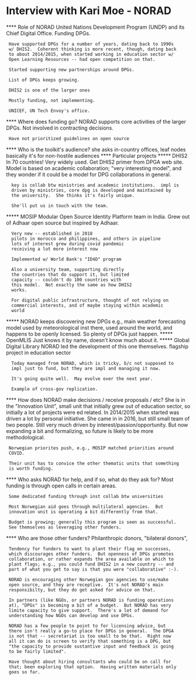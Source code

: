 # Interview with Kari Moe - NORAD 
**** Role of NORAD United Nations Development Program (UNDP) and its Chief Digital Office.
     Funding DPGs.

     Have supported DPGs for a number of years, dating back to 1990s
     w/ DHIS2.  Coherent thinking is more recent, though, dating back
     to about 2014/2015, when started working in education sector w/
     Open Learning Resources -- had open competition on that.

     Started supporting new partnerships around DPGs.

     List of DPGs keeps growing.

     DHIS2 is one of the larger ones

     Mostly funding, not implementing.

     UNICEF, UN Tech Envoy's office.
**** Where does funding go?
     NORAD supports core activities of the larger DPGs.
     Not involved in contracting decisions.

     Have not prioritized guidelines on open source
**** Who is the toolkit's audience?  she asks
     in-country offices, leaf nodes basically
     it's for non-hostile audiences
**** Particular projects
***** DHIS2
      In 70 countries!  Very widely used.
      Get DHIS2 primer from DPGA web site.
      Model is based on academic collaboration;
      "very interesting model", and they wonder
      if it could be a model for DPG collaborations
      in general.

      key is collab btw ministries and academic institutions.  impl is
      driven by ministries, core dpg is developed and maintained by
      the university.  She thinks it's fairly unique.

      She'll put us in touch with the team.

***** MOSIP
      Modular Open Source Identity Platform
      team in India.  Grew out of Adhaar
      open source but inspired by Adhaar.

      Very new -- established in 2018
      pilots in morocco and philippines, and others in pipeline
      lots of interest grew during covid pandemic
      receiving a lot more interest now

      Implemented w/ World Bank's "ID4D" program

      Also a university team, supporting directly
      the countries that do support it, but limited
      capacity -- couldn't do 100 countries with
      this model.  Not exactly the same as how DHIS2
      works.

      For digital public infrastructure, thought of not relying on
      commercial interests, and of maybe staying within academic
      world
***** NORAD keeps discovering new DPGs
      e.g., main weather forecasting model used by meteorological inst
      there, used around the world, and happens to be openly licensed.
      So plenty of DPGs just happen.
***** OpenMLIS
      Just knows it by name, doesn't know much about it.
***** Global Digital Library
      NORAD led the development of this one themselves.
      flagship project in education sector

      Today managed from NORAD, which is tricky, b/c not supposed to
      impl just to fund, but they are impl and managing it now.

      It's going quite well.  May evolve over the next year.

      Example of cross-gov replication.
**** How does NORAD make decisions / receive proposals / etc?
     She is in the "Innovation Unit", small unit that initially grew
     out of education sector, so initially a lot of projects were ed
     related.  In 2014/2015 when started was driven a lot by personal
     initiative.  She came in in 2016, but still small team of two
     people.  Still very much driven by interest/passion/opportunity.
     But now expanding a bit and formalizing, so future is likely to
     be more methodological.

     Norwegian priorites push, e.g., MOSIP matched priorities around
     COVID.

     Their unit has to convice the other thematic units that something
     is worth funding.
**** Who asks NORAD for help, and if so, what do they ask for?
     Most funding is through open calls in certain areas.

     Some dedicated funding through inst collab btw universities

     Most Norwegian aid goes through multilateral agencies.  But
     innovation unit is operating a bit differently from that.

     Budget is growing; generally this program is seen as successful.
     See themselves as leveraging other funders.
**** Who are those other funders?
     Philanthropic donors, "bilateral donors",

     Tendency for funders to want to plant their flag on successes,
     which discourages other funders.  But openness of DPGs promotes
     collaboration, or rather expands the area available on which to
     plant flags; e.g., you could fund DHIS2 in a new country -- and
     part of what you get to say is that you were "collaborative" :-).

     NORAD is encouraging other Norwegian gov agencies to use/make
     open source, and they are receptive.  It's not NORAD's main
     responsibilty, but they do get asked for advice on that.

     In partners (like NGOs, or partners NORAD is funding operations
     at), "DPGs" is becoming a bit of a budget.  But NORAD has very
     limite capacity to give support.  There's a lot of demand for
     understanding how NGOs can develop and use DPGs.

     NORAD has a few people to point to for licensing advice, but
     there isn't really a go-to place for DPGs in general.  The DPGA
     is not that -- secretariat is too small to be that.  Right now
     all it can do is screen to verify that something is a DPG, but
     "the capacity to provide sustantive input and feedback is going
     to be fairly limited".

     Have thought about hiring consultants who could be on call for
     that; been exploring that option.  Having written materials only
     goes so far.
